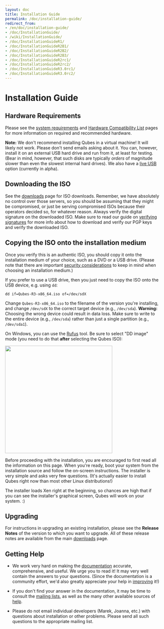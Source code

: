 ```yaml
---
layout: doc
title: Installation Guide
permalink: /doc/installation-guide/
redirect_from:
- /en/doc/installation-guide/
- /doc/InstallationGuide/
- /wiki/InstallationGuide/
- /doc/InstallationGuideR1/
- /doc/InstallationGuideR2B1/
- /doc/InstallationGuideR2B2/
- /doc/InstallationGuideR2B3/
- /doc/InstallationGuideR2rc1/
- /doc/InstallationGuideR2rc2/
- /doc/InstallationGuideR3.0rc1/
- /doc/InstallationGuideR3.0rc2/
---
```


Installation Guide
==================

Hardware Requirements
---------------------

Please see the [system requirements] and [Hardware Compatibility List] pages for
more information on required and recommended hardware.

**Note:** We don't recommend installing Qubes in a virtual machine! It will
likely not work. Please don't send emails asking about it. You can, however,
install it on an external USB hard drive and run from it, at least for testing.
(Bear in mind, however, that such disks are typically *orders* of magnitude
slower than even the slowest internal hard drives). We also have a [live USB]
option (currently in alpha).


Downloading the ISO
-------------------

See the [downloads] page for ISO downloads. Remember, we have absolutely
no control over those servers, so you should be assuming that they might be
compromised, or just be serving compromised ISOs because their operators decided
so, for whatever reason. Always verify the digital signature on the downloaded
ISO. Make sure to read our guide on [verifying signatures] for more info about
how to download and verify our PGP keys and verify the downloaded ISO.


Copying the ISO onto the installation medium
--------------------------------------------

Once you verify this is an authentic ISO, you should copy it onto the
installation medium of your choice, such as a DVD or a USB drive. (Please note
that there are important [security considerations] to keep in mind when choosing
an installation medium.)

If you prefer to use a USB drive, then you just need to copy the ISO onto the
USB device, e.g. using `dd`:

    dd if=Qubes-R3-x86_64.iso of=/dev/sdX

Change `Qubes-R3-x86_64.iso` to the filename of the version you're installing,
and change `/dev/sdX` to the correct target device (e.g., `/dev/sda`).
**Warning:** Choosing the wrong device could result in data loss. Make sure to
write to the entire device (e.g., `/dev/sda`) rather than just a single
partition (e.g., `/dev/sda1`).

On Windows, you can use the [Rufus] tool. Be sure to select "DD image" mode (you
need to do that **after** selecting the Qubes ISO):

<img src="/attachment/wiki/InstallationGuide/rufus-main-boxed.png" height="350">

Before proceeding with the installation, you are encouraged to first read all
the information on this page. When you're ready, boot your system from the
installation source and follow the on-screen instructions. The installer is very
simple and asks very few questions. (It's actually easier to install Qubes right
now than most other Linux distributions!)

The installer loads Xen right at the beginning, so chances are high that if you
can see the installer's graphical screen, Qubes will work on your system. :)


Upgrading
---------

For instructions in upgrading an existing installation, please see the **Release
Notes** of the version to which you want to upgrade. All of these release notes
are available from the main [downloads] page.


Getting Help
------------

 * We work very hard on making the [documentation] accurate, comprehensive, and
   useful. We urge you to read it! It may very well contain the answers to your
   questions. (Since the documentation is a community effort, we'd also greatly
   appreciate your help in [improving] it!)

 * If you don't find your answer in the documentation, it may be time to consult
   the [mailing lists], as well as the many other available sources of [help].

 * Please do not email individual developers (Marek, Joanna, etc.) with
   questions about installation or other problems. Please send all such
   questions to the appropriate mailing list.


[system requirements]: /doc/system-requirements/
[Hardware Compatibility List]: /hcl/
[live USB]: /doc/live-usb/
[downloads]: /downloads/
[verifying signatures]: /doc/verifying-signatures/
[security considerations]: /doc/install-security/
[Rufus]: http://rufus.akeo.ie/
[documentation]: /doc/
[improving]: /doc/doc-guidelines/
[mailing lists]: /doc/mailing-lists/
[help]: /help/

